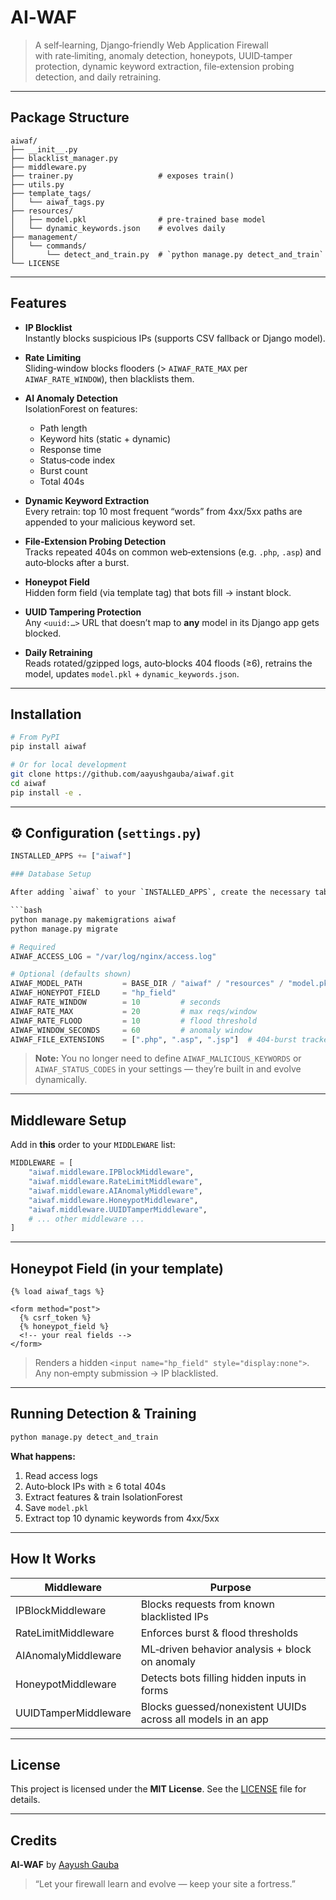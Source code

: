 # AI‑WAF

> A self‑learning, Django‑friendly Web Application Firewall  
> with rate‑limiting, anomaly detection, honeypots, UUID‑tamper protection, dynamic keyword extraction, file‑extension probing detection, and daily retraining.

---

## Package Structure

```
aiwaf/
├── __init__.py
├── blacklist_manager.py
├── middleware.py
├── trainer.py                   # exposes train()
├── utils.py
├── template_tags/
│   └── aiwaf_tags.py
├── resources/
│   ├── model.pkl                # pre‑trained base model
│   └── dynamic_keywords.json    # evolves daily
├── management/
│   └── commands/
│       └── detect_and_train.py  # `python manage.py detect_and_train`
└── LICENSE
```

---

## Features

- **IP Blocklist**  
  Instantly blocks suspicious IPs (supports CSV fallback or Django model).

- **Rate Limiting**  
  Sliding‑window blocks flooders (> `AIWAF_RATE_MAX` per `AIWAF_RATE_WINDOW`), then blacklists them.

- **AI Anomaly Detection**  
  IsolationForest on features:
  - Path length  
  - Keyword hits (static + dynamic)  
  - Response time  
  - Status‑code index  
  - Burst count  
  - Total 404s  

- **Dynamic Keyword Extraction**  
  Every retrain: top 10 most frequent “words” from 4xx/5xx paths are appended to your malicious keyword set.

- **File‑Extension Probing Detection**  
  Tracks repeated 404s on common web‑extensions (e.g. `.php`, `.asp`) and auto‑blocks after a burst.

- **Honeypot Field**  
  Hidden form field (via template tag) that bots fill → instant block.

- **UUID Tampering Protection**  
  Any `<uuid:…>` URL that doesn’t map to **any** model in its Django app gets blocked.

- **Daily Retraining**  
  Reads rotated/gzipped logs, auto‑blocks 404 floods (≥6), retrains the model, updates `model.pkl` + `dynamic_keywords.json`.

---

## Installation

```bash
# From PyPI
pip install aiwaf

# Or for local development
git clone https://github.com/aayushgauba/aiwaf.git
cd aiwaf
pip install -e .
```

---

## ⚙️ Configuration (`settings.py`)

```python
INSTALLED_APPS += ["aiwaf"]

### Database Setup

After adding `aiwaf` to your `INSTALLED_APPS`, create the necessary tables for the IP‐blacklist and dynamic‐keyword models:

```bash
python manage.py makemigrations aiwaf
python manage.py migrate

# Required
AIWAF_ACCESS_LOG = "/var/log/nginx/access.log"

# Optional (defaults shown)
AIWAF_MODEL_PATH         = BASE_DIR / "aiwaf" / "resources" / "model.pkl"
AIWAF_HONEYPOT_FIELD     = "hp_field"
AIWAF_RATE_WINDOW        = 10         # seconds
AIWAF_RATE_MAX           = 20         # max reqs/window
AIWAF_RATE_FLOOD         = 10         # flood threshold
AIWAF_WINDOW_SECONDS     = 60         # anomaly window
AIWAF_FILE_EXTENSIONS    = [".php", ".asp", ".jsp"]  # 404‑burst tracked extensions
```

> **Note:** You no longer need to define `AIWAF_MALICIOUS_KEYWORDS` or `AIWAF_STATUS_CODES` in your settings — they’re built in and evolve dynamically.

---

## Middleware Setup

Add in **this** order to your `MIDDLEWARE` list:

```python
MIDDLEWARE = [
    "aiwaf.middleware.IPBlockMiddleware",
    "aiwaf.middleware.RateLimitMiddleware",
    "aiwaf.middleware.AIAnomalyMiddleware",
    "aiwaf.middleware.HoneypotMiddleware",
    "aiwaf.middleware.UUIDTamperMiddleware",
    # ... other middleware ...
]
```

---

## Honeypot Field (in your template)

```django
{% load aiwaf_tags %}

<form method="post">
  {% csrf_token %}
  {% honeypot_field %}
  <!-- your real fields -->
</form>
```

> Renders a hidden `<input name="hp_field" style="display:none">`.  
> Any non‑empty submission → IP blacklisted.

---

## Running Detection & Training

```bash
python manage.py detect_and_train
```

**What happens:**
1. Read access logs
2. Auto‑block IPs with ≥ 6 total 404s
3. Extract features & train IsolationForest
4. Save `model.pkl`
5. Extract top 10 dynamic keywords from 4xx/5xx

---

## How It Works

| Middleware               | Purpose                                                         |
|--------------------------|------------------------------------------------------------------|
| IPBlockMiddleware        | Blocks requests from known blacklisted IPs                      |
| RateLimitMiddleware      | Enforces burst & flood thresholds                               |
| AIAnomalyMiddleware      | ML‑driven behavior analysis + block on anomaly                  |
| HoneypotMiddleware       | Detects bots filling hidden inputs in forms                     |
| UUIDTamperMiddleware     | Blocks guessed/nonexistent UUIDs across all models in an app    |

---

## License

This project is licensed under the **MIT License**. See the [LICENSE](LICENSE) file for details.

---

## Credits

**AI‑WAF** by [Aayush Gauba](https://github.com/aayushgauba)  
> “Let your firewall learn and evolve — keep your site a fortress.”